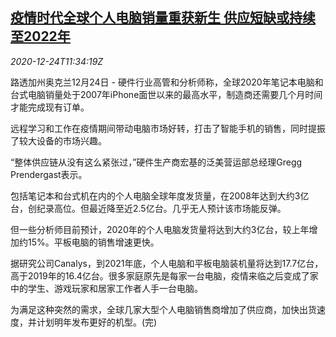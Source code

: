 <!--1608812600000-->
[疫情时代全球个人电脑销量重获新生 供应短缺或持续至2022年](https://cn.reuters.com/article/global-pc-sale-supply-tension-1224-idCNKBS28Y142)
------

<div><i>2020-12-24T11:34:19Z</i></div><p>路透加州奥克兰12月24日 - 硬件行业高管和分析师称，全球2020年笔记本电脑和台式电脑销量处于2007年iPhone面世以来的最高水平，制造商还需要几个月时间才能完成现有订单。</p><p>远程学习和工作在疫情期间带动电脑市场好转，打击了智能手机的销售，同时提振了较大设备的市场兴趣。</p><p>“整体供应链从没有这么紧张过，”硬件生产商宏基的泛美营运部总经理Gregg Prendergast表示。</p><p>包括笔记本和台式机在内的个人电脑全球年度发货量，在2008年达到大约3亿台，创纪录高位。但最近降至近2.5亿台。几乎无人预计该市场能反弹。</p><p>但一些分析师目前预计，2020年的个人电脑发货量将达到大约3亿台，较上年增加约15%。平板电脑的销售增速更快。</p><p>据研究公司Canalys，到2021年底，个人电脑和平板电脑装机量将达到17.7亿台，高于2019年的16.4亿台。很多家庭原先是每家一台电脑，疫情来临之后变成了家中的学生、游戏玩家和居家工作者人手一台电脑。</p><p>为满足这种突然的需求，全球几家大型个人电脑销售商增加了供应商，加快出货速度，并计划明年发布更好的机型。(完)</p>
